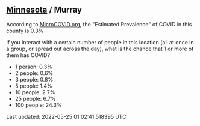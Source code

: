 
## [Minnesota](/united-states/minnesota) / Murray

According to [MicroCOVID.org](http://microcovid.org),
the "Estimated Prevalence" of COVID in this county is 0.3%

If you interact with a certain number of people in this location
(all at once in a group, or spread out across the day), what is the chance that
1 or more of them has COVID?

- 1 person: 0.3%
- 2 people: 0.6%
- 3 people: 0.8%
- 5 people: 1.4%
- 10 people: 2.7%
- 25 people: 6.7%
- 100 people: 24.3%

Last updated: 2022-05-25 01:02:41.518395 UTC
